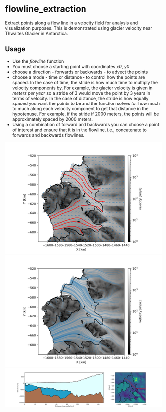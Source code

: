 # flowline_extraction

Extract points along a flow line in a velocity field for analysis and visualization purposes. This is demonstrated using glacier velocity near Thwaites Glacier in Antarctica.

## Usage

* Use the *flowline* function
* You must choose a starting point with coordinates *x0*, *y0*
* choose a direction - forwards or backwards - to advect the points
* choose a mode - time or distance - to control how the points are spaced. In the case of time, the stride is how much time to multiply the velocity components by. For example, the glacier velocity is given in *meters per year* so a stride of 3 would move the point by 3 years in terms of velocity. In the case of distance, the stride is how equally spaced you want the points to be and the function solves for how much to much along each velocity component to get that distance in the hypotenuse. For example, if the stride if 2000 meters, the points will be approximately spaced by 2000 meters.
* Using a combination of forward and backwards you can choose a point of interest and ensure that it is in the flowline, i.e., concatenate to forwards and backwards flowlines.

<img src="https://github.com/mjfield2/flowline_extraction/raw/main/figures/multiple_flowlines.png" width="600"/>

<img src="https://github.com/mjfield2/flowline_extraction/raw/main/figures/flowline_sampling.png" width="600"/>

<img src="https://github.com/mjfield2/flowline_extraction/raw/main/figures/cross_section.png" width="800"/>
